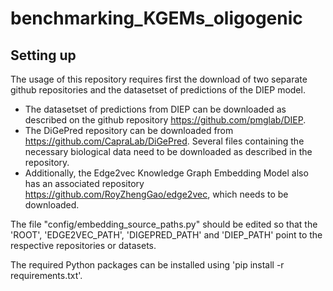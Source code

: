 # benchmarking_KGEMs_oligogenic

## Setting up

The usage of this repository requires first the download of two separate github repositories and the datasetset of predictions of the DIEP model. 
- The datasetset of predictions from DIEP can be downloaded as described on the github repository https://github.com/pmglab/DIEP.
- The DiGePred repository can be downloaded from https://github.com/CapraLab/DiGePred. Several files containing the necessary biological data need to be downloaded as described in the repository.
- Additionally, the Edge2vec Knowledge Graph Embedding Model also has an associated repository https://github.com/RoyZhengGao/edge2vec, which needs to be downloaded.

The file "config/embedding_source_paths.py" should be edited so that the 'ROOT', 'EDGE2VEC_PATH', 'DIGEPRED_PATH' and 'DIEP_PATH' point to the respective repositories or datasets. 

The required Python packages can be installed using 'pip install -r requirements.txt'.
